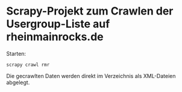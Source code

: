 # Scrapy-Projekt zum Crawlen der Usergroup-Liste auf rheinmainrocks.de

Starten:

``scrapy crawl rmr``

Die gecrawlten Daten werden direkt im Verzeichnis als XML-Dateien abgelegt.

